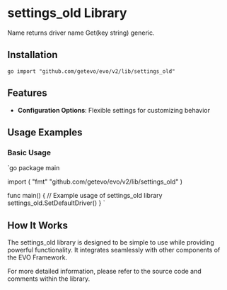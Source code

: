 # settings_old Library

Name returns driver name
	Get(key string) generic.

## Installation

`go
import "github.com/getevo/evo/v2/lib/settings_old"
`

## Features

- **Configuration Options**: Flexible settings for customizing behavior
## Usage Examples

### Basic Usage

`go
package main

import (
    "fmt"
    "github.com/getevo/evo/v2/lib/settings_old"
)

func main() {
    // Example usage of settings_old library
    settings_old.SetDefaultDriver()
}
`

## How It Works

The settings_old library is designed to be simple to use while providing powerful functionality. It integrates seamlessly with other components of the EVO Framework.

For more detailed information, please refer to the source code and comments within the library.
